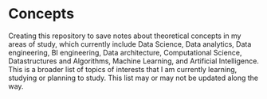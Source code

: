 # Concepts
Creating this repository to save notes about theoretical concepts in my areas of study, which currently include Data Science, Data analytics, Data engineering, BI engineering, Data architecture, Computational Science, Datastructures and Algorithms, Machine Learning, and Artificial Intelligence.
This is a broader list of topics of interests that I am currently learning, studying or planning to study. This list may or may not be updated along the way.

